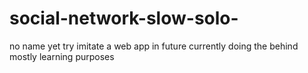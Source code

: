 # social-network-slow-solo-

no name yet 
try imitate a web app in future currently doing the behind
mostly learning purposes
